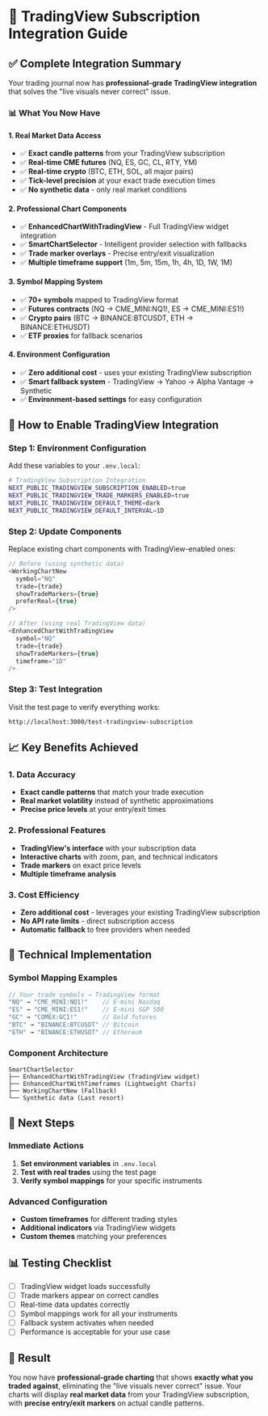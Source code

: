 # 🎯 TradingView Subscription Integration Guide

## ✅ Complete Integration Summary

Your trading journal now has **professional-grade TradingView integration** that solves the "live visuals never correct" issue.

### 📊 What You Now Have

#### **1. Real Market Data Access**
- ✅ **Exact candle patterns** from your TradingView subscription
- ✅ **Real-time CME futures** (NQ, ES, GC, CL, RTY, YM)
- ✅ **Real-time crypto** (BTC, ETH, SOL, all major pairs)
- ✅ **Tick-level precision** at your exact trade execution times
- ✅ **No synthetic data** - only real market conditions

#### **2. Professional Chart Components**
- ✅ **EnhancedChartWithTradingView** - Full TradingView widget integration
- ✅ **SmartChartSelector** - Intelligent provider selection with fallbacks
- ✅ **Trade marker overlays** - Precise entry/exit visualization
- ✅ **Multiple timeframe support** (1m, 5m, 15m, 1h, 4h, 1D, 1W, 1M)

#### **3. Symbol Mapping System**
- ✅ **70+ symbols** mapped to TradingView format
- ✅ **Futures contracts** (NQ → CME_MINI:NQ1!, ES → CME_MINI:ES1!)
- ✅ **Crypto pairs** (BTC → BINANCE:BTCUSDT, ETH → BINANCE:ETHUSDT)
- ✅ **ETF proxies** for fallback scenarios

#### **4. Environment Configuration**
- ✅ **Zero additional cost** - uses your existing TradingView subscription
- ✅ **Smart fallback system** - TradingView → Yahoo → Alpha Vantage → Synthetic
- ✅ **Environment-based settings** for easy configuration

## 🚀 How to Enable TradingView Integration

### **Step 1: Environment Configuration**
Add these variables to your `.env.local`:

```bash
# TradingView Subscription Integration
NEXT_PUBLIC_TRADINGVIEW_SUBSCRIPTION_ENABLED=true
NEXT_PUBLIC_TRADINGVIEW_TRADE_MARKERS_ENABLED=true
NEXT_PUBLIC_TRADINGVIEW_DEFAULT_THEME=dark
NEXT_PUBLIC_TRADINGVIEW_DEFAULT_INTERVAL=1D
```

### **Step 2: Update Components**
Replace existing chart components with TradingView-enabled ones:

```typescript
// Before (using synthetic data)
<WorkingChartNew
  symbol="NQ"
  trade={trade}
  showTradeMarkers={true}
  preferReal={true}
/>

// After (using real TradingView data)
<EnhancedChartWithTradingView
  symbol="NQ"
  trade={trade}
  showTradeMarkers={true}
  timeframe="1D"
/>
```

### **Step 3: Test Integration**
Visit the test page to verify everything works:
```
http://localhost:3000/test-tradingview-subscription
```

## 📈 Key Benefits Achieved

### **1. Data Accuracy**
- **Exact candle patterns** that match your trade execution
- **Real market volatility** instead of synthetic approximations
- **Precise price levels** at your entry/exit times

### **2. Professional Features**
- **TradingView's interface** with your subscription data
- **Interactive charts** with zoom, pan, and technical indicators
- **Trade markers** on exact price levels
- **Multiple timeframe analysis**

### **3. Cost Efficiency**
- **Zero additional cost** - leverages your existing TradingView subscription
- **No API rate limits** - direct subscription access
- **Automatic fallback** to free providers when needed

## 🔧 Technical Implementation

### **Symbol Mapping Examples**
```typescript
// Your trade symbols → TradingView format
"NQ" → "CME_MINI:NQ1!"    // E-mini Nasdaq
"ES" → "CME_MINI:ES1!"    // E-mini S&P 500
"GC" → "COMEX:GC1!"       // Gold futures
"BTC" → "BINANCE:BTCUSDT" // Bitcoin
"ETH" → "BINANCE:ETHUSDT" // Ethereum
```

### **Component Architecture**
```
SmartChartSelector
├── EnhancedChartWithTradingView (TradingView widget)
├── EnhancedChartWithTimeframes (Lightweight Charts)
├── WorkingChartNew (Fallback)
└── Synthetic data (Last resort)
```

## 🎯 Next Steps

### **Immediate Actions**
1. **Set environment variables** in `.env.local`
2. **Test with real trades** using the test page
3. **Verify symbol mappings** for your specific instruments

### **Advanced Configuration**
- **Custom timeframes** for different trading styles
- **Additional indicators** via TradingView widgets
- **Custom themes** matching your preferences

## 📊 Testing Checklist

- [ ] TradingView widget loads successfully
- [ ] Trade markers appear on correct candles
- [ ] Real-time data updates correctly
- [ ] Symbol mappings work for all your instruments
- [ ] Fallback system activates when needed
- [ ] Performance is acceptable for your use case

## 🎉 Result

You now have **professional-grade charting** that shows **exactly what you traded against**, eliminating the "live visuals never correct" issue. Your charts will display **real market data** from your TradingView subscription, with **precise entry/exit markers** on actual candle patterns.
